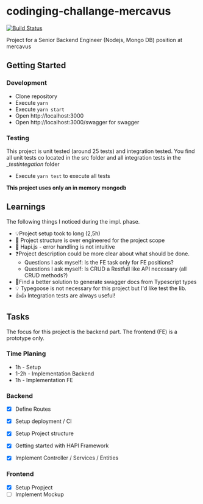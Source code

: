 # codinging-challange-mercavus
[![Build Status](https://travis-ci.com/B-Stefan/codinging-challange-mercavus.svg?token=VfTpUUSPLMrEEjUCGcg2&branch=master)](https://travis-ci.com/B-Stefan/codinging-challange-mercavus)

Project for a Senior Backend Engineer (Nodejs, Mongo DB) position at mercavus

## Getting Started 

### Development 

* Clone repository 
* Execute `yarn`
* Execute `yarn start`
* Open http://localhost:3000
* Open http://localhost:3000/swagger for swagger

### Testing 

This project is unit tested (around 25 tests) and integration tested. 
You find all unit tests co located in the src folder and all integration tests in the __testintegation_ folder

* Execute `yarn test` to execute all tests

**This project uses only an in memory mongodb**

## Learnings 
The following things I noticed during the impl. phase. 

* 💡Project setup took to long (2,5h)
* 🤔 Project structure is over engineered for the project scope
* 🤔 Hapi.js - error handling is not intuitive
* ❓Project description could be more clear about what should be done. 
    * Questions I ask myself: Is the FE task only for FE positions? 
    * Questions I ask myself: Is CRUD a Restfull like API necessary (all CRUD methods?) 
* 🤔Find a better solution to generate swagger docs from Typescript types
* 💡 Typegoose is not necessary for this project but I'd like test the lib. 
* 👍👍 Integration tests are always useful! 
  

## Tasks 

The focus for this project is the backend part. 
The frontend (FE) is a prototype only. 

### Time Planing 
* 1h - Setup 
* 1-2h - Implementation Backend 
* 1h - Implementation FE 

### Backend 

* [x] Define Routes
* [x] Setup deployment / CI
* [x] Setup Project structure 
* [x] Getting started with HAPI Framework 
* [x] Implement Controller / Services / Entities


### Frontend 

* [x] Setup Propject 
* [ ] Implement Mockup
